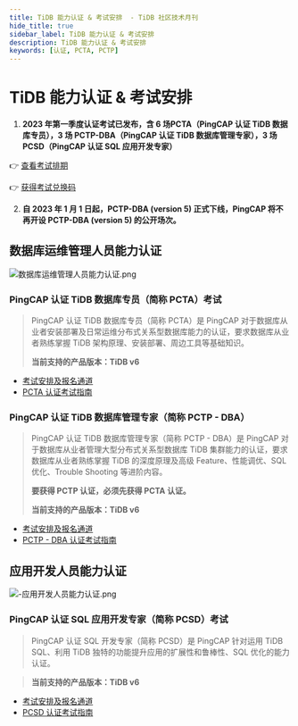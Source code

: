 ```yaml
---
title: TiDB 能力认证 & 考试安排  - TiDB 社区技术月刊
hide_title: true
sidebar_label: TiDB 能力认证 & 考试安排
description: TiDB 能力认证 & 考试安排
keywords: [认证, PCTA, PCTP]
---
```


# TiDB 能力认证 & 考试安排

1. **2023 年第一季度认证考试已发布，含 6 场PCTA（PingCAP 认证 TiDB 数据库专员），3 场 PCTP-DBA（PingCAP 认证 TiDB 数据库管理专家），3 场 PCSD（PingCAP 认证 SQL 应用开发专家）**

👉 [查看考试排期](https://learn.pingcap.com/learner/exam-market/list)

👉 [获得考试兑换码](https://asktug.com/t/topic/997533)

2. **自 2023 年 1 月 1 日起，PCTP-DBA (version 5) 正式下线，PingCAP 将不再开设 PCTP-DBA (version 5)  的公开场次。**

## 数据库运维管理人员能力认证

![数据库运维管理人员能力认证.png](https://img2.pingcap.com/forms/7/4/742ddf4738b64a5d710acaf969d2a9d9a6c9512b.png)

### PingCAP 认证 TiDB 数据库专员（简称 PCTA）考试

> PingCAP 认证 TiDB 数据库专员（简称 PCTA）是 PingCAP 对于数据库从业者安装部署及日常运维分布式关系型数据库能力的认证，要求数据库从业者熟练掌握 TiDB 架构原理、安装部署、周边工具等基础知识。
>
> **当前支持的产品版本：TiDB v6**

- [考试安排及报名通道](https://learn.pingcap.com/learner/exam-market/list?category=PCTA)
- [PCTA 认证考试指南](https://asktug.com/t/topic/694465)

### PingCAP 认证 TiDB 数据库管理专家（简称 PCTP - DBA）

> PingCAP 认证 TiDB 数据库管理专家（简称 PCTP - DBA）是 PingCAP 对于数据库从业者管理大型分布式关系型数据库 TiDB 集群能力的认证，要求数据库从业者熟练掌握 TiDB 的深度原理及高级 Feature、性能调优、SQL 优化、Trouble Shooting 等进阶内容。
>
> **要获得 PCTP 认证，必须先获得 PCTA 认证。**
>
> **当前支持的产品版本：TiDB v6**

- [考试安排及报名通道](https://learn.pingcap.com/learner/exam-market/list?category=PCTP)
- [PCTP - DBA 认证考试指南](https://asktug.com/t/topic/994110)

## 应用开发人员能力认证

![-应用开发人员能力认证.png](https://img2.pingcap.com/forms/7/e/7edeff1a51bf796a814caf2bcd82e2c432001bff.png)

### PingCAP 认证 SQL 应用开发专家（简称 PCSD）考试

> PingCAP 认证 SQL 开发专家（简称 PCSD）是 PingCAP 针对运用 TiDB SQL、利用 TiDB 独特的功能提升应用的扩展性和鲁棒性、SQL 优化的能力认证。

> **当前支持的产品版本：TiDB v6**

- [考试安排及报名通道](https://learn.pingcap.com/learner/exam-market/list?category=PCSD)
- [PCSD 认证考试指南](https://asktug.com/t/topic/994111)


